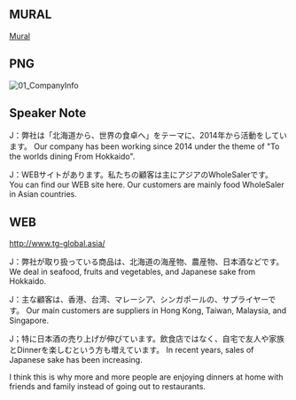 ## MURAL
[Mural](https://app.mural.co/t/tgglobal2625/m/tgglobal2625/1643339699118/5ee6d6a712fb9ff61d4176c07dc367c640ca115a?sender=u39ee00529a884cb52a715961)

## PNG
![01_CompanyInfo](https://user-images.githubusercontent.com/58035269/151573414-007dc8f5-1ea8-424b-8c93-aaad12025da9.png)

## Speaker Note
J：弊社は「北海道から、世界の食卓へ」をテーマに、2014年から活動をしています。
Our company has been working since 2014 under the theme of "To the worlds dining From Hokkaido".

J：WEBサイトがあります。私たちの顧客は主にアジアのWholeSalerです。
You can find our WEB site here. Our customers are mainly food WholeSaler in Asian countries.

## WEB

http://www.tg-global.asia/

 J：弊社が取り扱っている商品は、北海道の海産物、農産物、日本酒などです。
 We deal in seafood, fruits and vegetables, and Japanese sake from Hokkaido.
 
 J：主な顧客は、香港、台湾、マレーシア、シンガポールの、サプライヤーです。
 Our main customers are suppliers in Hong Kong, Taiwan, Malaysia, and Singapore.
 
 J；特に日本酒の売り上げが伸びています。飲食店ではなく、自宅で友人や家族とDinnerを楽しむという方も増えています。
In recent years, sales of Japanese sake has been increasing. 

I think this is why more and more people are enjoying dinners at home with friends and family instead of going out to restaurants. 
 
